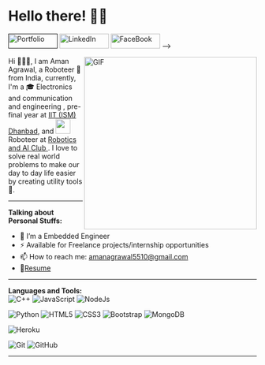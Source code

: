 # Hello there! 👋🏻

<a href="" title="Portfolio">
<img src="https://img.shields.io/badge/-Portfolio-black?style=flat-square&logo=appveyor" alt="Portfolio"  width="100" height="30"></a>

<a href="https://www.linkedin.com/in/aman-agrawal-281852192/" title="LinkedIn">
<img src="https://img.shields.io/badge/-LinkedIn-black?style=flat-square&logo=linkedin" alt="LinkedIn"  width="100" height="30"></a>

<a href="https://www.facebook.com/profile.php?id=100006860341956" title="FaceBook">
<img src="https://img.shields.io/badge/-Facebook-black?style=flat-square&logo=facebook" alt="FaceBook"  width="100" height="30"></a>

<!-- <a href="" title="Medium">
<img src="https://img.shields.io/badge/-Medium-black?style=flat-square&logo=medium" alt="Medium"  width="100" height="30"></a> -->

<!-- <a href="" title="Codeforces">
<img src="https://img.shields.io/badge/-Codeforces-black?style=flat-square&logo=codeforces" alt="codeforces"  width="100" height="30"></a>

<!-- <a href="" title="Codechef">
<img src="https://img.shields.io/badge/-CodeChef-black?style=flat-square&logo=codechef" alt="codechef" width="100" height="30"></a> -->

<!-- <a href="" title="HackerRank">
<img src="https://img.shields.io/badge/-HackerRank-black?style=flat-square&logo=hackerrank" alt="HackerRank"  width="100" height="30"></a> --> -->

<!-- <a href="https://leetcode.com/aman-codes/" title="Leetcode">
<img src="https://img.shields.io/badge/-LeetCode-black?style=flat-square&logo=leetcode" alt="leetcode"  width="100" height="30"></a> -->




<p>
<img align="right" alt="GIF" src="https://media.giphy.com/media/SWoSkN6DxTszqIKEqv/giphy.gif" width="350" height="350"/>
Hi 🙋🏻‍♂️, I am Aman Agrawal, a Roboteer 🚀 from India, currently, I'm a 🎓 Electronics and communication and engineering , pre-final year at <a href="https://www.iitism.ac.in/">IIT (ISM) Dhanbad</a>, and <img src="https://media.giphy.com/media/WUlplcMpOCEmTGBtBW/giphy.gif" width="30" > Roboteer at <a href="https://roboism.tech/">Robotics and AI Club </a>. I love to solve real world problems to make our day to day life easier by creating utility tools 🔨.
</p>

---
**Talking about Personal Stuffs:**

- 🌱 I’m a Embedded Engineer
- ⚡️ Available for Freelance projects/internship opportunities
- 📫 How to reach me: amanagrawal5510@gmail.com
- 📝[Resume](https://drive.google.com/file/d/1NlRq7yF1fyYnubDTl6KYksxc3JZuNK4i/view?usp=sharing)
<!-- - 📚 I’m actively contributing to open-source projects -->
<!-- -->
---

**Languages and Tools:**  
![C++](https://img.shields.io/badge/-C++-00599C?style=flat-square&logo=c "C++")
![JavaScript](https://img.shields.io/badge/-JavaScript-black?style=flat-square&logo=javascript "JavaScript")
![NodeJs](https://img.shields.io/badge/-NodeJs-303030?style=flat-square&logo=Node.js "NodeJs")
<!-- ![ReactJs](https://img.shields.io/badge/-ReactJs-black?style=flat-square&logo=react "ReactJs") -->
<!-- ![Php](https://img.shields.io/badge/-PHP-black?style=flat-square&logo=php "PHP") -->
![Python](https://img.shields.io/badge/-Python-FFD43B?style=flat-square&logo=Python "Phython")
![HTML5](https://img.shields.io/badge/-HTML5-E34F26?style=flat-square&logo=html5&logoColor=white "HTML5")
![CSS3](https://img.shields.io/badge/-CSS3-1572B6?style=flat-square&logo=css3 "CSS3")
![Bootstrap](https://img.shields.io/badge/-Bootstrap-563D7C?style=flat-square&logo=bootstrap "Bootstrap")
![MongoDB](https://img.shields.io/badge/-MongoDB-black?style=flat-square&logo=mongodb "MongoDB")
<!-- ![MySql](https://img.shields.io/badge/-Mysql-F29111?style=flat-square&logo=mysql "MySql") -->
![Heroku](https://img.shields.io/badge/-Heroku-430098?style=flat-square&logo=heroku "Heroku")
<!-- ![Amazon Web Services](https://img.shields.io/badge/AWS-FF9900?style=flat-square&logo=amazon-aws "Amazon Web Services") -->
![Git](https://img.shields.io/badge/-Git-black?style=flat-square&logo=git "Git")
![GitHub](https://img.shields.io/badge/-GitHub-181717?style=flat-square&logo=github "GitHub")

---

<!-- ### <img src="https://media.giphy.com/media/VgCDAzcKvsR6OM0uWg/giphy.gif" width="50"> A little more about me... 

<img  src="https://github-readme-stats.vercel.app/api?username=Aman-Codes&&show_icons=true"/>
<img  src="https://github-readme-stats.vercel.app/api/top-langs/?username=Aman-Codes&&show_icons=true"/>

---

<img src="https://media.giphy.com/media/LnQjpWaON8nhr21vNW/giphy.gif" width="60"> <em><b>I love interacting and networking with different people</b> so if you want to say <b>hi, I'll be happy to connect with you!</b> :)</em><br/>
![visitors](https://visitor-badge.laobi.icu/badge?page_id=Aman-Codes.Aman-Codes)
![GitHub followers](https://img.shields.io/github/followers/Aman-Codes?label=Follow&style=plastic) -->
